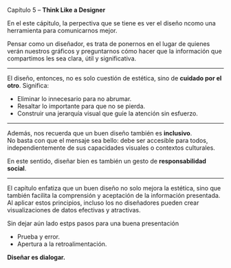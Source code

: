  Capítulo 5 – **Think Like a Designer**

En el este cápitulo, la perpectiva que se tiene es ver el diseño ncomo una herramienta para comunicarnos mejor.

Pensar como un diseñador, es trata de ponernos en el lugar de quienes verán nuestros gráficos y preguntarnos cómo hacer que la información que compartimos les sea clara, útil y significativa.

---

El diseño, entonces, no es solo cuestión de estética, sino de **cuidado por el otro**. Significa:

- Eliminar lo innecesario para no abrumar.  
- Resaltar lo importante para que no se pierda.  
- Construir una jerarquía visual que guíe la atención sin esfuerzo.  



---

Además, nos recuerda que un buen diseño también es **inclusivo**.  
No basta con que el mensaje sea bello: debe ser accesible para todos, independientemente de sus capacidades visuales o contextos culturales.

En este sentido, diseñar bien es también un gesto de **responsabilidad social**.

---

 El capítulo enfatiza que un buen diseño no solo mejora la estética, sino que también facilita la comprensión y aceptación de la información presentada. 
Al aplicar estos principios, incluso los no diseñadores pueden crear visualizaciones de datos efectivas y atractivas.

Sin dejar aún lado estps pasos para una buena presentación

- Prueba y error.  
- Apertura a la retroalimentación.  


**Diseñar es dialogar.**

